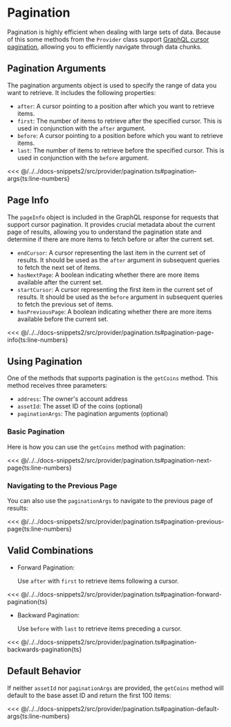 # Pagination

Pagination is highly efficient when dealing with large sets of data. Because of this some methods from the `Provider` class support [GraphQL cursor pagination](https://graphql.org/learn/pagination/), allowing you to efficiently navigate through data chunks.

## Pagination Arguments

The pagination arguments object is used to specify the range of data you want to retrieve. It includes the following properties:

- `after`: A cursor pointing to a position after which you want to retrieve items.
- `first`: The number of items to retrieve after the specified cursor. This is used in conjunction with the `after` argument.
- `before`: A cursor pointing to a position before which you want to retrieve items.
- `last`: The number of items to retrieve before the specified cursor. This is used in conjunction with the `before` argument.

<<< @/../../docs-snippets2/src/provider/pagination.ts#pagination-args{ts:line-numbers}

## Page Info

The `pageInfo` object is included in the GraphQL response for requests that support cursor pagination. It provides crucial metadata about the current page of results, allowing you to understand the pagination state and determine if there are more items to fetch before or after the current set.

- `endCursor`: A cursor representing the last item in the current set of results. It should be used as the `after` argument in subsequent queries to fetch the next set of items.
- `hasNextPage`: A boolean indicating whether there are more items available after the current set.
- `startCursor`: A cursor representing the first item in the current set of results. It should be used as the `before` argument in subsequent queries to fetch the previous set of items.
- `hasPreviousPage`: A boolean indicating whether there are more items available before the current set.

<<< @/../../docs-snippets2/src/provider/pagination.ts#pagination-page-info{ts:line-numbers}

## Using Pagination

One of the methods that supports pagination is the `getCoins` method. This method receives three parameters:

- `address`: The owner's account address
- `assetId`: The asset ID of the coins (optional)
- `paginationArgs`: The pagination arguments (optional)

### Basic Pagination

Here is how you can use the `getCoins` method with pagination:

<<< @/../../docs-snippets2/src/provider/pagination.ts#pagination-next-page{ts:line-numbers}

### Navigating to the Previous Page

You can also use the `paginationArgs` to navigate to the previous page of results:

<<< @/../../docs-snippets2/src/provider/pagination.ts#pagination-previous-page{ts:line-numbers}

## Valid Combinations

- Forward Pagination:

  Use `after` with `first` to retrieve items following a cursor.

<<< @/../../docs-snippets2/src/provider/pagination.ts#pagination-forward-pagination{ts}

- Backward Pagination:

  Use `before` with `last` to retrieve items preceding a cursor.

<<< @/../../docs-snippets2/src/provider/pagination.ts#pagination-backwards-pagination{ts}

## Default Behavior

If neither `assetId` nor `paginationArgs` are provided, the `getCoins` method will default to the base asset ID and return the first 100 items:

<<< @/../../docs-snippets2/src/provider/pagination.ts#pagination-default-args{ts:line-numbers}
